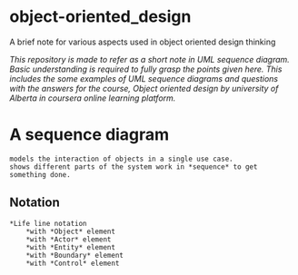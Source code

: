 # object-oriented_design

A brief note for various aspects used in object oriented design thinking

_This repository is made to refer as a short note in UML sequence diagram.
Basic understanding is required to fully grasp the points given here.
This includes the some examples of UML sequence diagrams and questions with the answers
for the course, Object oriented design by university of Alberta in coursera online learning platform._

# A sequence diagram

    models the interaction of objects in a single use case.
    shows different parts of the system work in *sequence* to get something done.

## Notation

    *Life line notation
        *with *Object* element
        *with *Actor* element
        *with *Entity* element
        *with *Boundary* element
        *with *Control* element
